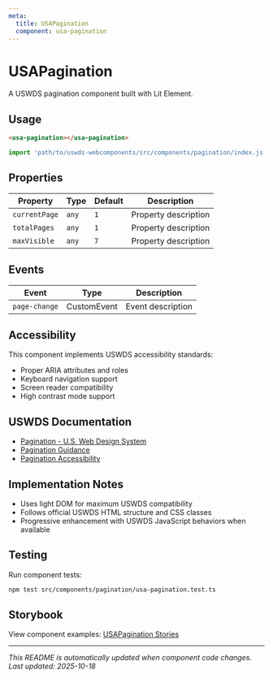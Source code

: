```yaml
---
meta:
  title: USAPagination
  component: usa-pagination
---
```


# USAPagination

A USWDS pagination component built with Lit Element.

## Usage

```html
<usa-pagination></usa-pagination>
```

```javascript
import 'path/to/uswds-webcomponents/src/components/pagination/index.js';
```

## Properties

| Property      | Type  | Default | Description          |
| ------------- | ----- | ------- | -------------------- |
| `currentPage` | `any` | `1`     | Property description |
| `totalPages`  | `any` | `1`     | Property description |
| `maxVisible`  | `any` | `7`     | Property description |

## Events

| Event         | Type        | Description       |
| ------------- | ----------- | ----------------- |
| `page-change` | CustomEvent | Event description |

## Accessibility

This component implements USWDS accessibility standards:

- Proper ARIA attributes and roles
- Keyboard navigation support
- Screen reader compatibility
- High contrast mode support

## USWDS Documentation

- [Pagination - U.S. Web Design System](https://designsystem.digital.gov/components/pagination/)
- [Pagination Guidance](https://designsystem.digital.gov/components/pagination/#guidance)
- [Pagination Accessibility](https://designsystem.digital.gov/components/pagination/#accessibility)

## Implementation Notes

- Uses light DOM for maximum USWDS compatibility
- Follows official USWDS HTML structure and CSS classes
- Progressive enhancement with USWDS JavaScript behaviors when available

## Testing

Run component tests:

```bash
npm test src/components/pagination/usa-pagination.test.ts
```

## Storybook

View component examples: [USAPagination Stories](http://localhost:6006/?path=/story/components-pagination)

---

_This README is automatically updated when component code changes._
_Last updated: 2025-10-18_
